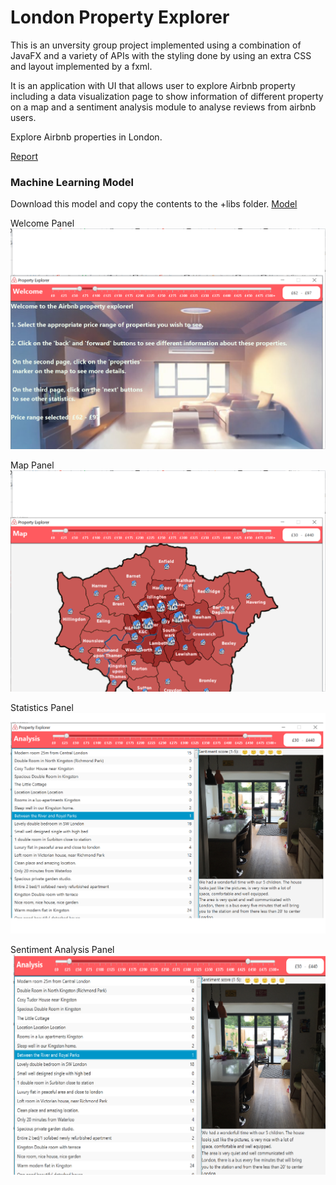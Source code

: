 
# London Property Explorer

This is an unversity group project implemented using a combination of JavaFX and a variety of APIs with the styling done by using an extra CSS and layout implemented by a fxml.

It is an application with UI that allows user to explore Airbnb property including a data visualization page to show information of different property on a map and a sentiment analysis module to analyse reviews from airbnb users.

Explore Airbnb properties in London.

[Report](https://docs.google.com/document/d/1rWt1V1ngHSIxMbzYlD0ypGnj3oiGfzgdQQPrNcbNpvU/edit?usp=sharing "Link to report on Google Docs")

### Machine Learning Model
Download this model and copy the contents to the +libs folder.
[Model](https://stanfordnlp.github.io/CoreNLP/index.html#download)

Welcome Panel </br>
![GitHub Logo](/images/welcome_panel.png)

Map Panel
![GitHub Logo](/images/map_panel.png)

Statistics Panel
![GitHub Logo](/images/statistics_panel.png)

Sentiment Analysis Panel
![GitHub Logo](/images/sentiment_analysis_panel.png)
